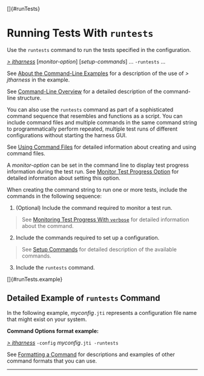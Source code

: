 
[]{#runTests}

# Running Tests With `runtests`

Use the `runtests` command to run the tests specified in the configuration.

[*\> jtharness*](aboutExamples.html) \[*monitor-option*\] \[*setup-commands*\] \... `-runtests` \...

See [About the Command-Line Examples](aboutExamples.html) for a description of the use of *\>
jtharness* in the example.

See [Command-Line Overview](commandLine.html) for a detailed description of the command-line
structure.

You can also use the `runtests` command as part of a sophisticated command sequence that resembles
and functions as a script. You can include command files and multiple commands in the same command
string to programmatically perform repeated, multiple test runs of different configurations without
starting the harness GUI.

See [Using Command Files](commandFile.html) for detailed information about creating and using
command files.

A *monitor-option* can be set in the command line to display test progress information during the
test run. See [Monitor Test Progress Option](verbose.html) for detailed information about setting
this option.

When creating the command string to run one or more tests, include the commands in the following
sequence:

1.  (Optional) Include the command required to monitor a test run.

> See [Monitoring Test Progress With `verbose`](verbose.html) for detailed information about the
> command.

2.  Include the commands required to set up a configuration.

> See [Setup Commands](setupCommands.html) for detailed description of the available commands.

3.  Include the `runtests` command.

[]{#runTests.example}

## Detailed Example of `runtests` Command

In the following example, *myconfig*`.jti` represents a configuration file name that might exist on
your system.

**Command Options format example:**

[*\> jtharness*](aboutExamples.html) `-config` *myconfig*`.jti -runtests`

See [Formatting a Command](formatCommands.html) for descriptions and examples of other command
formats that you can use.

----------------------------------------------------------------------------------------------------


